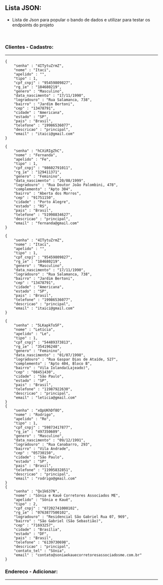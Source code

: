 ## Lista JSON:

* Lista de Json para popular o bando de dados e utilizar para testar os endpoints do projeto

  ​

### Clientes - Cadastro:

------------



	{	
		"senha" : "4ITytuZrmZ",
		"nome" : "Itaci",
		"apelido" : "",
		"tipo" : 1,
		"cpf_cnpj" : "95459809827",
		"rg_ie" : "184680219",
		"genero" : "Masculino",
		"data_nascimento" : "17/11/1990",
		"logradouro" : "Rua Salamanca, 738",
		"bairro" : "Jardim Bertoni",
		"cep" : "13478791",
		"cidade" : "Americana",
		"estado" : "SP",
		"pais" : "Brasil",
		"telefone" : "19986536077",
		"descricao" : "principal",
		"email" : "itaici@gmail.com"
	} 
```
{
	"senha" : "hCXiRIgZhC",
	"nome" : "Fernanda",
	"apelido" : "Fe",
	"tipo" : 1,
	"cpf_cnpj" : "98602791011",
	"rg_ie" : "129411371",
	"genero" : "Feminino",
	"data_nascimento" : "20/08/1999",
	"logradouro" : "Rua Doutor João Palombini, 478",
	"complemento" : "Apto 304",
	"bairro" : "Aberta dos Morros",
	"cep" : "91751150",
	"cidade" : "Porto Alegre",
	"estado" : "RS",
	"pais" : "Brasil",
	"telefone" : "51998834627",
	"descricao" : "principal",
	"email" : "fernanda@gmail.com"
}
```

```
{
	"senha" : "4ITytuZrmZ",
	"nome" : "Itaci",
	"apelido" : "",
	"tipo" : 1,
	"cpf_cnpj" : "95459809827",
	"rg_ie" : "184680219",
	"genero" : "Masculino",
	"data_nascimento" : "17/11/1990",
	"logradouro" : "Rua Salamanca, 738",
	"bairro" : "Jardim Bertoni",
	"cep" : "13478791",
	"cidade" : "Americana",
	"estado" : "SP",
	"pais" : "Brasil",
	"telefone" : "19986536077",
	"descricao" : "principal",
	"email" : "itaici@gmail.com"
}
```

	{ 
		"senha" : "5LKapkTo5F",
		"nome" : "Letícia",
		"apelido" : "Le",
		"tipo" : 1,
		"cpf_cnpj" : "54489373813",
		"rg_ie" : "354196248",
		"genero" : "Feminino",
		"data_nascimento" : "01/07/1998",
		"logradouro" : "Rua Gaspar Dias de Ataíde, 527",
		"complemento" : "Apto 404, Bloco B",
		"bairro" : "Vila Iolanda(Lajeado)",
		"cep" : "08451430",
		"cidade" : "São Paulo",
		"estado" : "SP",
		"pais" : "Brasil",
		"telefone" : "11987922630",
		"descricao" : "principal",
		"email" : "leticia@gmail.com"
	}
	{	
		"senha" : "xQpUKhDf8O",
		"nome" : "Rodrigo",
		"apelido" : "Ro",
		"tipo" : 1,
		"cpf_cnpj" : "59873417877",
		"rg_ie" : "497350609",
		"genero" : "Masculino",
		"data_nascimento" : "09/12/1991",
		"logradouro" : "Rua Canabarro, 293",
		"bairro" : "Vila Andrade",
		"cep" : "05730150",
		"cidade" : "São Paulo",
		"estado" : "SP",
		"pais" : "Brasil",
		"telefone" : "11995832851",
		"descricao" : "principal",
		"email" : "rodrigo@gmail.com"
	}
	{
		"senha" : "Qx1k637N",
		"nome" : "Sônia e Kauê Corretores Associados ME",
		"apelido" : "Sônia e Kauê",
		"tipo" : 2,
		"cpf_cnpj" : "07202741000102",
		"rg_ie" : "0763877500102",
		"logradouro" : "Residencial São Gabriel Rua 07, 969",
		"bairro" : "São Gabriel (São Sebastião)",
		"cep" : "71693257",
		"cidade" : "Brasília",
		"estado" : "DF",
		"pais" : "Brasil",
		"telefone" : "6139730698",
		"descricao" : "principal",
		"contato_tel" : "Sônia",
		"email" : "contato@soniaekauecorretoresassociadosme.com.br"
	}


### Endereco - Adicionar:

-----------







